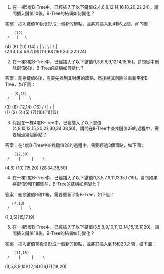 

1. 在一棵5度B-Tree中，已經插入了以下鍵值(2,4,6,8,12,14,16,18,20,22,24)。請問插入鍵值10後，B-Tree的結構如何變化？

答案：插入鍵值10後會形成一個新的節點，並將其插入到4和6之間，如下圖：

        (12)
     /   |   \
  (4)  (8) (10) (14)
 / | \  | \ | \ | \
(2)(3)(5)(6)(7)(9)(11)(16)(18)(20)(22)(24)

2. 在一棵3度B-Tree中，已經插入了以下鍵值(1,3,6,8,9,12,14,15,16)。請問從中刪除鍵值6後，B-Tree的結構如何變化？

答案：刪除鍵值6後，需要先找到其對應的節點，然後將其刪除並重新平衡B-Tree，如下圖：

        (9,15)
     /    |    \
  (3)  (8)   (12,14) (16)
 /   \   |  /  |  \
(1) (2) (4)(5) (7)(10)(11)(13)

3. 假設在一棵4度B-Tree中，已經插入了以下鍵值(4,8,10,12,15,20,28,30,34,38,50)。請問在B-Tree中查找鍵值28的過程中，需要經過幾個節點？

答案：在4度B-Tree中查找鍵值28的過程中，需要經過3個節點，如下圖：

        (12,30)
     /    |     |    \
  (4,8) (10) (15,20) (28,34,38,50)

4. 在一棵2度B-Tree中，已經插入了以下鍵值(1,3,5,7,9,11,13,15,17,19)。請問如果將鍵值9和11都刪除，B-Tree的結構如何變化？

答案：刪除鍵值9和11後，需要重新平衡B-Tree，如下圖：

       (7,13)
     /     |   \
  (1,3,5)(15,17,19)

5. 在一棵5度B-Tree中，已經插入了以下鍵值(3,5,8,9,10,11,12,14,15,16,17,20)。請問插入鍵值18後，B-Tree的結構如何變化？

答案：插入鍵值18後會形成一個新的節點，並將其插入到15和20之間，如下圖：

        (11,15)
     /    |     |    \
  (3,5,8,9,10)(12,14)(16,17)(18,20)
